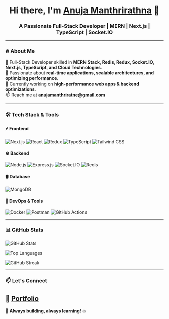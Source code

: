 <h1 align="center">Hi there, I'm <a href="https://github.com/your-username">Anuja Manthrirathna</a> 👋</h1>
<h3 align="center">A Passionate Full-Stack Developer | MERN | Next.js | TypeScript | Socket.IO</h3>

---

### 🔥 **About Me**  
🚀 Full-Stack Developer skilled in **MERN Stack, Redis, Redux, Socket.IO, Next.js, TypeScript, and Cloud Technologies**.  
🎯 Passionate about **real-time applications, scalable architectures, and optimizing performance**.  
🔭 Currently working on **high-performance web apps & backend optimizations**.  
📫 Reach me at **anujamanthriratne@gmail.com**  

---

### 🛠 **Tech Stack & Tools**  

#### ⚡ Frontend  
![Next.js](https://img.shields.io/badge/Next.js-000000?style=for-the-badge&logo=next.js&logoColor=white)
![React](https://img.shields.io/badge/React-20232a?style=for-the-badge&logo=react&logoColor=61dafb)
![Redux](https://img.shields.io/badge/Redux-764abc?style=for-the-badge&logo=redux&logoColor=white)
![TypeScript](https://img.shields.io/badge/TypeScript-3178C6?style=for-the-badge&logo=typescript&logoColor=white)
![Tailwind CSS](https://img.shields.io/badge/TailwindCSS-38B2AC?style=for-the-badge&logo=tailwind-css&logoColor=white)

#### ⚙️ Backend  
![Node.js](https://img.shields.io/badge/Node.js-43853D?style=for-the-badge&logo=node.js&logoColor=white)
![Express.js](https://img.shields.io/badge/Express.js-404D59?style=for-the-badge)
![Socket.IO](https://img.shields.io/badge/Socket.IO-010101?style=for-the-badge&logo=socket.io&logoColor=white)
![Redis](https://img.shields.io/badge/Redis-DC382D?style=for-the-badge&logo=redis&logoColor=white)

#### 🛢 Database  
![MongoDB](https://img.shields.io/badge/MongoDB-4ea94b?style=for-the-badge&logo=mongodb&logoColor=white)

#### 🚀 DevOps & Tools  
![Docker](https://img.shields.io/badge/Docker-2496ED?style=for-the-badge&logo=docker&logoColor=white)
![Postman](https://img.shields.io/badge/Postman-FF6C37?style=for-the-badge&logo=postman&logoColor=white)
![GitHub Actions](https://img.shields.io/badge/GitHub%20Actions-2088FF?style=for-the-badge&logo=github-actions&logoColor=white)

---

### 📊 GitHub Stats  

![GitHub Stats](https://github-readme-stats.vercel.app/api?username=Anujamanthrirathne&show_icons=true&theme=radical&count_private=true)

![Top Languages](https://github-readme-stats.vercel.app/api/top-langs/?username=Anujamanthrirathne&layout=compact&theme=radical)

![GitHub Streak](https://streak-stats.demolab.com/?user=Anujamanthrirathne&theme=radical)


---

### 📫 **Let's Connect**  
🔗 [Portfolio]([https://your-portfolio.com](https://my-portfolio-ochre-ten-84.vercel.app/))  
---

🚀 **Always building, always learning!** 🔥  
